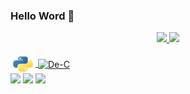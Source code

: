 ### Hello Word 👋

<div align="center">
  <a href="https://github.com/IF-DeividSilva">
  <img height="180em" src="https://github-readme-stats.vercel.app/api?username=rafaballerini&show_icons=true&theme=dracula&include_all_commits=true&count_private=true"/>
  <img height="180em" src="https://github-readme-stats.vercel.app/api/top-langs/?username=rafaballerini&layout=compact&langs_count=7&theme=dracula"/>
</div>
  <div style="display: inline_block"><br>
  <img align="center" alt="De-Python" height="30" width="40" src="https://raw.githubusercontent.com/devicons/devicon/master/icons/python/python-original.svg">
  <img align="center" alt="De-C" height="30" width="40" src="https://cdn.jsdelivr.net/gh/devicons/devicon/icons/c/c-original.svg">
</div>
  
  <div> 
  <a href="https://instagram.com/desilv6" target="_blank"><img src="https://img.shields.io/badge/-Instagram-%23E4405F?style=for-the-badge&logo=instagram&logoColor=white" target="_blank"></a>
 	<a href="https://www.twitch.tv/de_silv" target="_blank"><img src="https://img.shields.io/badge/Twitch-9146FF?style=for-the-badge&logo=twitch&logoColor=white" target="_blank"></a>
  <a href = "mailto:deivid.sgalvao@hotmail.com"><img src="https://img.shields.io/badge/-Gmail-%23333?style=for-the-badge&logo=gmail&logoColor=white" target="_blank"></a>
 

